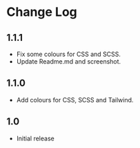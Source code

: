 # Change Log

## 1.1.1

- Fix some colours for CSS and SCSS.
- Update Readme.md and screenshot.

## 1.1.0

- Add colours for CSS, SCSS and Tailwind.

## 1.0

- Initial release

